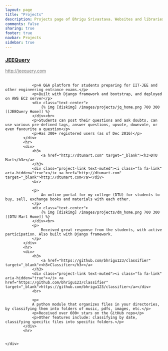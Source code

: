```yaml
---
layout: page
title: "Projects"
description: Projects page of Bhrigu Srivastava. Websites and libraries developed by me.
comments: false
sharing: true
footer: true
navbar: Projects
sidebar: true
---
```




<div class="article">
	<style type="text/css">
	  .project-link a {
	    color: #777 !important;
	  }
	</style>
	<div class="">
			<div>
				<h3>
					<a href="http://jeequery.com>" target="_blank">JEEQuery</a>
				</h3>
				<div class="project-link text-muted"><i class="fa fa-link" aria-hidden="true"></i> <a href="http://jeequery.com" target="_blank">http://jeequery.com</a></div>
				<br>
				

				<p>A Q&A platform for students preparing for IIT-JEE and other engineering entrance exams.</p>
				<p>Built with Django framework and bootstrap, and deployed on AWS EC2 server</p>
				<div class="text-center">
					{% img [diskimg] /images/projects/jq_home.png 700 300 [[JEEQuery Home]] %}
				</div><br>
				<p>Students can post their questions and ask doubts, can use various pre-defined tags, answer questions, upvote, downvote, or even favourite a question</p>
				<p>Has 300+ registered users (as of Dec 2016)</p>
			</div>
			<hr>
			<div>
				<h3>
					<a href="http://dtumart.com" target="_blank"><h3>DTU Mart</h3></a>
				</h3>
				<div class="project-link text-muted"><i class="fa fa-link" aria-hidden="true"></i> <a href="http://dtumart.com" target="_blank">http://dtumart.com</a></div>
				<br>
				
				<p>
					An online portal for my college (DTU) for students to buy, sell, exchange books and materials with each other.
				</p>
				<div class="text-center">
					{% img [diskimg] /images/projects/dm_home.png 700 300 [[DTU Mart Home]] %}
				</div><br>
				<p>
					Received great response from the students, with active participation. Also built with Django framework.
				</p>
			</div>
			<hr>
			<div>
				<h3>
					<a href="https://github.com/bhrigu123/classifier" target="_blank"><h3>Classifier</h3></a>
				</h3>
				<div class="project-link text-muted"><i class="fa fa-link" aria-hidden="true"></i> <a href="https://github.com/bhrigu123/classifier" target="_blank">https://github.com/bhrigu123/classifier</a></div>
				<br>

				<p>
				A python module that organizes files in your directories, by classifying them into folders of music, pdfs, images, etc.</p>
				<p>Received over 600+ stars on the GitHub repo</p>
				<p>Other features include: classifying by date, classifying specific files into specific folders.</p>
			</div>
			<hr>
			
			
	</div>
</div>